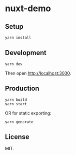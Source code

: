 # nuxt-demo

<!-- https://github.com/Atinux/nuxt-demo -->

<!-- Nuxt.js Demo for my 2019 talks.

[See demo](https://nuxt-demo.surge.sh). -->

## Setup

```bash
yarn install
```

## Development

```
yarn dev
```

Then open [http://localhost:3000](http://localhost:3000).

## Production

```
yarn build
yarn start
```

OR for static exporting:

```
yarn generate
```

## License

MIT.
